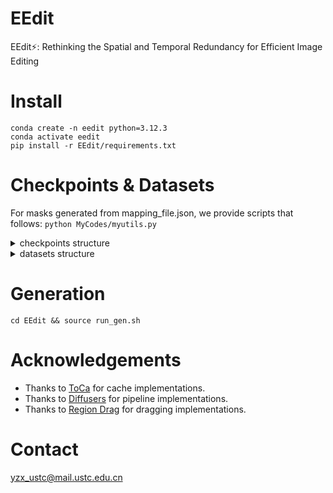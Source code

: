 # EEdit
EEdit⚡: Rethinking the Spatial and Temporal Redundancy for Efficient Image Editing

# Install
```
conda create -n eedit python=3.12.3
conda activate eedit
pip install -r EEdit/requirements.txt
```

# Checkpoints & Datasets
For masks generated from mapping_file.json, we provide scripts that follows:
`python MyCodes/myutils.py`

<details>
<summary>checkpoints structure</summary>
```bash
weights
├── flux1-dev.safetensors
├── model_index.json
├── scheduler
│   └── scheduler_config.json
├── sd_vae_ft_mse
│   ├── config.json
│   └── diffusion_pytorch_model.safetensors
├── text_encoder
│   ├── config.json
│   └── model.safetensors
├── text_encoder_2
│   ├── config.json
│   ├── model-00001-of-00002.safetensors
│   ├── model-00002-of-00002.safetensors
│   ├── model.safetensors.index-1.json
│   └── model.safetensors.index.json
├── tokenizer
│   ├── merges-1.txt
│   ├── merges.txt
│   ├── special_tokens_map-1.json
│   ├── special_tokens_map.json
│   ├── tokenizer_config-1.json
│   ├── tokenizer_config.json
│   ├── vocab-1.json
│   └── vocab.json
├── tokenizer_2
│   ├── special_tokens_map-1.json
│   ├── special_tokens_map.json
│   ├── spiece.model
│   ├── tokenizer.json
│   └── tokenizer_config.json
├── transformer_config.json
└── vae
    ├── config.json
    └── diffusion_pytorch_model.safetensors
```
</details>


<details>
<summary>datasets structure</summary>

``` bash
input
├── composition
│   ├── Real-Cartoon
│   │   ├── 0000 a cartoon animation of a sheep in the forest
│   │   │   ├── bg58.png
│   │   │   ├── cp_bg_fg.jpg
│   │   │   ├── dccf_image.jpg
│   │   │   ├── fg35_63d22cda1f5b66e8e5aca776.jpg
│   │   │   ├── fg35_mask.png
│   │   │   └── mask_bg_fg.jpg
│   ├── Real-Painting
│   ├── Real-Sketch
│   ├── Real-Real
    ...

├── drag_data
│   ├── dragbench-dr
│   │   ├── animals
│   │   │   ├── JH_2023-09-14-1820-16
│   │   │   │   ├── meta_data.pkl
│   │   │   │   ├── meta_data_region.pkl
│   │   │   │   ├── original_image.png
│   │   │   │   └── user_drag.png
│   └── dragbench-sr
│       ├── art_0
│       │   ├── meta_data.pkl
│       │   ├── meta_data_region.pkl
│       │   ├── original_image.png
│       │   └── user_drag.png
    ...


├── inpaint
│   ├── annotation_images 
│   │   ├── 0_random_140
│   │   │   ├── 000000000000.jpg
│   │   │   
│   │   ├── 1_change_object_80
│   │   │   ├── 1_artificial
│   │   │   │   ├── 1_animal
│   │   │   │   │   ├── 111000000000.jpg
│   │   │   │   ├── 2_human
│   │   │   │   │   ├── 112000000000.jpg
│   │   ├── 2_add_object_80
│   │   │   ├── 1_artificial
│   │   │   │   ├── 1_animal
│   │   │   │   │   ├── 211000000000.jpg
        ...
│   ├── mapping_file.json
│   └── masks
│       ├── mask-000.png
|       ├── mask-001.png
|       ├── ...
```
</details>

# Generation
`cd EEdit && source run_gen.sh`

# Acknowledgements
- Thanks to [ToCa](https://github.com/Shenyi-Z/ToCa) for cache implementations.
- Thanks to [Diffusers](https://github.com/huggingface/diffusers) for pipeline implementations.
- Thanks to [Region Drag](https://github.com/Visual-AI/RegionDrag) for dragging implementations.

# Contact
yzx_ustc@mail.ustc.edu.cn